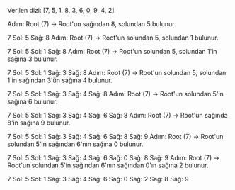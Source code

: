 Verilen dizi: [7, 5, 1, 8, 3, 6, 0, 9, 4, 2]

Adım: Root (7) -> Root'un sağından 8, solundan 5 bulunur.

7
  Sol: 5
  Sağ: 8
Adım: Root (7) -> Root'un solundan 5, solundan 1 bulunur.

7
  Sol: 5
    Sol: 1
  Sağ: 8
Adım: Root (7) -> Root'un solundan 5, solundan 1'in sağına 3 bulunur.

7
  Sol: 5
    Sol: 1
      Sağ: 3
  Sağ: 8
Adım: Root (7) -> Root'un solundan 5, solundan 1'in sağından 3'ün sağına 4 bulunur.

7
  Sol: 5
      Sol: 1
        Sağ: 3
          Sağ: 4
  Sağ: 8
Adım: Root (7) -> Root'un solundan 5'in sağına 6 bulunur.

7
  Sol: 5
    Sol: 1
      Sağ: 3
        Sağ: 4
    Sağ: 6
  Sağ: 8
Adım: Root (7) -> Root'un sağında 8'in sağına 9 bulunur.

7
  Sol: 5
    Sol: 1
      Sağ: 3
        Sağ: 4
    Sağ: 6
  Sağ: 8
    Sağ: 9
Adım: Root (7) -> Root'un solundan 5'in sağından 6'nın sağına 0 bulunur.

7
  Sol: 5
    Sol: 1
      Sağ: 3
        Sağ: 4
    Sağ: 6
      Sağ: 0
  Sağ: 8
    Sağ: 9
Adım: Root (7) -> Root'un solundan 5'in sağından 6'nın sağından 0'ın sağına 2 bulunur.

7
  Sol: 5
    Sol: 1
      Sağ: 3
        Sağ: 4
    Sağ: 6
      Sağ: 0
        Sağ: 2
  Sağ: 8
      Sağ: 9
